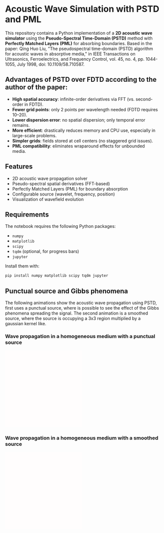 # Acoustic Wave Simulation with PSTD and PML

This repository contains a Python implementation of a **2D acoustic wave simulator** using the **Pseudo-Spectral Time-Domain (PSTD)** method with **Perfectly Matched Layers (PML)** for absorbing boundaries.
Based in the paper:
Qing Huo Liu, "The pseudospectral time-domain (PSTD) algorithm for acoustic waves in absorptive media," in IEEE Transactions on Ultrasonics, Ferroelectrics, and Frequency Control, vol. 45, no. 4, pp. 1044-1055, July 1998, doi: 10.1109/58.710587.

## Advantages of PSTD over FDTD according to the author of the paper:
- **High spatial accuracy**: infinite-order derivatives via FFT (vs. second-order in FDTD).  
- **Fewer grid points**: only 2 points per wavelength needed (FDTD requires 10–20).  
- **Lower dispersion error**: no spatial dispersion; only temporal error remains.  
- **More efficient**: drastically reduces memory and CPU use, especially in large-scale problems.  
- **Simpler grids**: fields stored at cell centers (no staggered grid issues).  
- **PML compatibility**: eliminates wraparound effects for unbounded media.  


## Features
- 2D acoustic wave propagation solver
- Pseudo-spectral spatial derivatives (FFT-based)
- Perfectly Matched Layers (PML) for boundary absorption
- Configurable source (wavelet, frequency, position)
- Visualization of wavefield evolution

## Requirements
The notebook requires the following Python packages:
- `numpy`
- `matplotlib`
- `scipy`
- `tqdm` (optional, for progress bars)
- `jupyter`

Install them with:
```bash
pip install numpy matplotlib scipy tqdm jupyter
```

## Punctual source and Gibbs phenomena

The following animations show the acoustic wave propagation using PSTD, first uses a punctual source, where is possible to see the effect of the Gibbs phenomena spreading the signal.
The second animation is a smoothed source, where the source is occupying a 3x3 region multiplied by a gaussian kernel like.

### Wave propagation in a homogeneous medium with a punctual source
![Punctual Source](media/punctual_source.gif)

### Wave propagation in a homogeneous medium with a smoothed source
![Smoothed Source](media/smoothed_source.gif)


